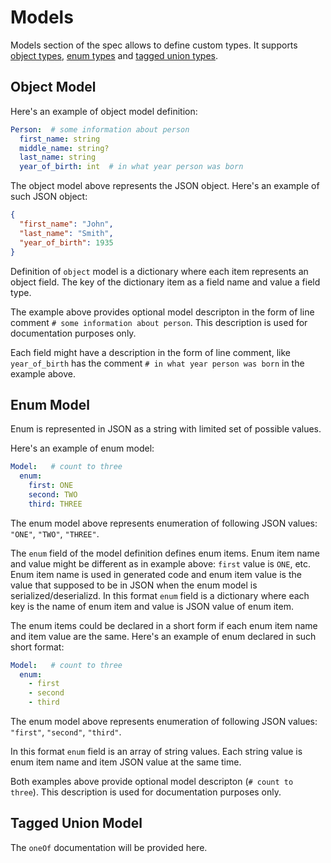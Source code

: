 # Models

Models section of the spec allows to define custom types. It supports [object types](#object-model), [enum types](#enum-model) and [tagged union types](#tagged-union-model). 

## Object Model

Here's an example of object model definition:

```yaml
Person:  # some information about person
  first_name: string
  middle_name: string?
  last_name: string
  year_of_birth: int  # in what year person was born
```

The object model above represents the JSON object. Here's an example of such JSON object:

```json
{
  "first_name": "John",
  "last_name": "Smith",
  "year_of_birth": 1935
}
```

Definition of `object` model is a dictionary where each item represents an object field. The key of the dictionary item as a field name and value a field type. 

The example above provides optional model descripton in the form of line comment `# some information about person`. This description is used for documentation purposes only.

Each field might have a description in the form of line comment, like `year_of_birth` has the comment `# in what year person was born` in the example above.

## Enum Model

Enum is represented in JSON as a string with limited set of possible values.

Here's an example of enum model:

```yaml
Model:   # count to three
  enum:
    first: ONE
    second: TWO
    third: THREE
```

The enum model above represents enumeration of following JSON values: `"ONE"`, `"TWO"`, `"THREE"`.

The `enum` field of the model definition defines enum items. Enum item name and value might be different as in example above: `first` value is `ONE`, etc. Enum item name is used in generated code and enum item value is the value that supposed to be in JSON when the enum model is serialized/deserializd. In this format `enum` field is a dictionary where each key is the name of enum item and value is JSON value of enum item.

The enum items could be declared in a short form if each enum item name and item value are the same. Here's an example of enum declared in such short format:

```yaml
Model:   # count to three
  enum:
    - first
    - second
    - third
```

The enum model above represents enumeration of following JSON values: `"first"`, `"second"`, `"third"`.

In this format `enum` field is an array of string values. Each string value is enum item name and item JSON value at the same time.

Both examples above provide optional model descripton (`# count to three`). This description is used for documentation purposes only.

## Tagged Union Model

The `oneOf` documentation will be provided here.
